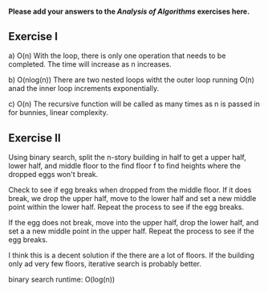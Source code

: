 #### Please add your answers to the ***Analysis of  Algorithms*** exercises here.

## Exercise I

a) O(n)
 With the loop, there is only one operation that needs to be completed. The time will increase as n increases.


b) O(nlog(n))
There are two nested loops witht the outer loop running O(n) anad the inner loop increments exponentially.

c) O(n)
The recursive function will be called as many times as n is passed in for bunnies, linear complexity. 


## Exercise II

Using binary search, split the n-story building in half to get a upper half, lower half, and middle floor to the find floor f to find heights where the dropped eggs won't break. 

Check to see if egg breaks when dropped from the middle floor. If it does break, we drop the upper half, move to the lower half and set a new middle point within the lower half. Repeat the process to see if the egg breaks. 

If the egg does not break, move into the upper half, drop the lower half, and set a a new middle point in the upper half. Repeat the process to see if the egg breaks. 

I think this is a decent solution if the there are a lot of floors. If the building only ad very few floors, iterative search is probably better. 

binary search runtime: O(log(n))


